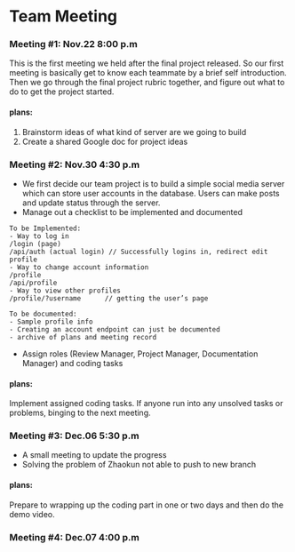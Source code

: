 # Team Meeting

### Meeting #1: Nov.22 8:00 p.m
This is the first meeting we held after the final project released.
So our first meeting is basically get to know each teammate by
a brief self introduction. Then we go through the final project 
rubric together, and figure out what to do to get the project 
started.

#### plans:
1. Brainstorm ideas of what kind of server are we going to build
2. Create a shared Google doc for project ideas

### Meeting #2: Nov.30 4:30 p.m
- We first decide our team project is to build a simple 
social media server which can store user accounts in the database.
Users can make posts and update status through the server. 
- Manage out a checklist to be implemented and documented
```
To be Implemented:
- Way to log in
/login (page)
/api/auth (actual login) // Successfully logins in, redirect edit profile
- Way to change account information
/profile
/api/profile
- Way to view other profiles
/profile/?username 		// getting the user’s page

To be documented:
- Sample profile info
- Creating an account endpoint can just be documented
- archive of plans and meeting record
```
- Assign roles (Review Manager, Project Manager, Documentation Manager)
and coding tasks

#### plans:
Implement assigned coding tasks. If anyone run into any unsolved
tasks or problems, binging to the next meeting.

### Meeting #3: Dec.06 5:30 p.m
- A small meeting to update the progress
- Solving the problem of Zhaokun not able to push to new branch

#### plans:
Prepare to wrapping up the coding part in one or two days and
then do the demo video.

### Meeting #4: Dec.07 4:00 p.m
